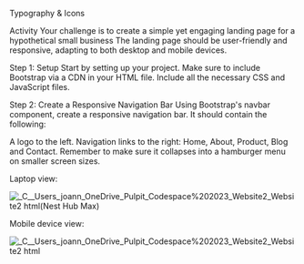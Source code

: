 Typography & Icons

Activity
Your challenge is to create a simple yet engaging landing page for a hypothetical small business  The landing page should be user-friendly and responsive, adapting to both desktop and mobile devices.

Step 1: Setup 
Start by setting up your project. Make sure to include Bootstrap via a CDN in your HTML file. Include all the necessary CSS and JavaScript files.

Step 2: Create a Responsive Navigation Bar 
Using Bootstrap's navbar component, create a responsive navigation bar. It should contain the following:

A logo to the left.
Navigation links to the right: Home, About, Product, Blog and Contact.
Remember to make sure it collapses into a hamburger menu on smaller screen sizes.

Laptop view:

![_C__Users_joann_OneDrive_Pulpit_Codespace%202023_Website2_Website2 html(Nest Hub Max)](https://github.com/keisaj9006/Codespace/assets/144917448/5c28faff-e206-4048-b527-fd4338b77d4d)

Mobile device view:

![_C__Users_joann_OneDrive_Pulpit_Codespace%202023_Website2_Website2 html](https://github.com/keisaj9006/Codespace/assets/144917448/c0c17468-afeb-470a-988c-e5eed7fa74d1)
